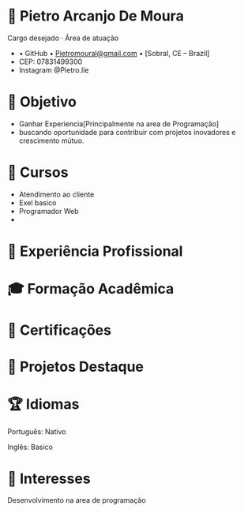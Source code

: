 # 👤 Pietro Arcanjo De Moura
Cargo desejado · Área de atuação
- • GitHub • Pietromoural@gmail.com • [Sobral, CE – Brazil]
- CEP: 07831499300
- Instagram @Pietro.lie
# 🎯 Objetivo
- Ganhar Experiencia[Principalmente na area de Programação]
- buscando oportunidade para contribuir com projetos inovadores e crescimento mútuo.

# 🧰 Cursos 
- Atendimento ao cliente 
- Exel basico 
- Programador Web
- 



# 💼 Experiência Profissional

# 🎓 Formação Acadêmica

# 📜 Certificações


# 🌟 Projetos Destaque


# 🏆 Idiomas
Português: Nativo

Inglês: Basico

# 📌 Interesses
Desenvolvimento na area de programação 

